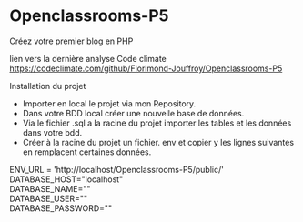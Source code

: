 # Openclassrooms-P5
Créez votre premier blog en PHP

 lien vers la dernière analyse Code climate https://codeclimate.com/github/Florimond-Jouffroy/Openclassrooms-P5 


Installation du projet 
-	Importer en local le projet via mon Repository.
-	Dans votre BDD local créer une nouvelle base de données. 
-	Via le fichier .sql a la racine du projet importer les tables et les données dans votre bdd. 
-	Créer à la racine du projet un fichier. env et copier y les lignes suivantes en remplacent certaines données.

ENV_URL = 'http://localhost/Openclassrooms-P5/public/'</br>
DATABASE_HOST="localhost"</br>
DATABASE_NAME=""</br>
DATABASE_USER=""</br>
DATABASE_PASSWORD=""</br>

